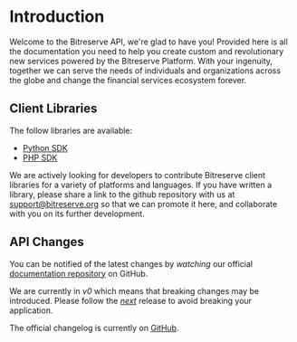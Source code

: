 # Introduction

Welcome to the Bitreserve API, we're glad to have you! Provided here is all the documentation you need to help you create custom and revolutionary new services powered by the Bitreserve Platform. With your ingenuity, together we can serve the needs of individuals and organizations across the globe and change the financial services ecosystem forever.

## Client Libraries

The follow libraries are available:

* [Python SDK](https://github.com/byrnereese/bitreserve-python-sdk)
* [PHP SDK](https://github.com/seegno/bitreserve-sdk-php)

We are actively looking for developers to contribute Bitreserve client libraries for a variety of platforms and languages. If you have written a library, please share a link to the github repository with us at <a href="mailto:support@bitreserve.org?subject=I want to contribute code">support@bitreserve.org</a> so that we can promote it here, and collaborate with you on its further development.

## API Changes

You can be notified of the latest changes by *watching* our official [documentation repository](https://github.com/bitreserve/api/) on GitHub.

We are currently in *v0* which means that breaking changes may be introduced. Please follow the *[next](https://github.com/bitreserve/api/releases/tag/next)* release to avoid breaking your application.

The official changelog is currently on [GitHub](https://github.com/bitreserve/api/releases).
